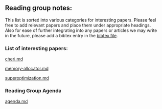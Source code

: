 ## Reading group notes:
This list is sorted into various categories for interesting papers. Please feel free to add 
relevant papers and place them under appropriate headings. Also for ease of further integrating
into any papers or articles we may write in the future, please add a bibtex entry in the
[bibtex file](reference.bib). 


### List of interesting papers: 

[cheri.md](cheri.md ':include')

[memory-allocator.md](memory-allocator.md ':include')

[superoptimization.md](superoptimization.md ':include')

### Reading Group Agenda
[agenda.md ](agenda.md ':include')
